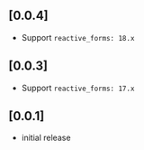 ## [0.0.4]

* Support `reactive_forms: 18.x`

## [0.0.3]

* Support `reactive_forms: 17.x`

## [0.0.1]

- initial release
